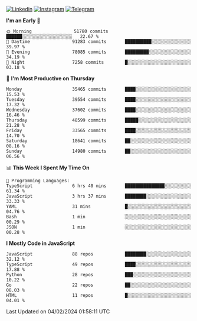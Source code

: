 [![Linkedin](https://img.shields.io/badge/-Archie-blue?style=flat-square&labelColor=gray&logo=Linkedin&logoColor=white&link=https://www.linkedin.com/in/archisdi)](https://www.linkedin.com/in/archisdi)
[![Instagram](https://img.shields.io/badge/-@archisdi-orange?style=flat-square&labelColor=gray&logo=Instagram&logoColor=white&link=https://www.instagram.com/archisdi)](https://www.instagram.com/archisdi)
[![Telegram](https://img.shields.io/badge/-aai-informational?style=flat-square&labelColor=gray&logo=telegram&logoColor=white&link=https://t.me/archisdi)](https://t.me/archisdi)

<!--START_SECTION:waka-->
**I'm an Early 🐤** 

```text
🌞 Morning                51780 commits       ██████░░░░░░░░░░░░░░░░░░░   22.67 % 
🌆 Daytime                91283 commits       ██████████░░░░░░░░░░░░░░░   39.97 % 
🌃 Evening                78085 commits       █████████░░░░░░░░░░░░░░░░   34.19 % 
🌙 Night                  7258 commits        █░░░░░░░░░░░░░░░░░░░░░░░░   03.18 % 
```
📅 **I'm Most Productive on Thursday** 

```text
Monday                   35465 commits       ████░░░░░░░░░░░░░░░░░░░░░   15.53 % 
Tuesday                  39554 commits       ████░░░░░░░░░░░░░░░░░░░░░   17.32 % 
Wednesday                37602 commits       ████░░░░░░░░░░░░░░░░░░░░░   16.46 % 
Thursday                 48599 commits       █████░░░░░░░░░░░░░░░░░░░░   21.28 % 
Friday                   33565 commits       ████░░░░░░░░░░░░░░░░░░░░░   14.70 % 
Saturday                 18641 commits       ██░░░░░░░░░░░░░░░░░░░░░░░   08.16 % 
Sunday                   14980 commits       ██░░░░░░░░░░░░░░░░░░░░░░░   06.56 % 
```


📊 **This Week I Spent My Time On** 

```text
💬 Programming Languages: 
TypeScript               6 hrs 40 mins       ███████████████░░░░░░░░░░   61.34 % 
JavaScript               3 hrs 37 mins       ████████░░░░░░░░░░░░░░░░░   33.33 % 
YAML                     31 mins             █░░░░░░░░░░░░░░░░░░░░░░░░   04.76 % 
Bash                     1 min               ░░░░░░░░░░░░░░░░░░░░░░░░░   00.29 % 
JSON                     1 min               ░░░░░░░░░░░░░░░░░░░░░░░░░   00.28 % 
```

**I Mostly Code in JavaScript** 

```text
JavaScript               88 repos            ████████░░░░░░░░░░░░░░░░░   32.12 % 
TypeScript               49 repos            ████░░░░░░░░░░░░░░░░░░░░░   17.88 % 
Python                   28 repos            ███░░░░░░░░░░░░░░░░░░░░░░   10.22 % 
Go                       22 repos            ██░░░░░░░░░░░░░░░░░░░░░░░   08.03 % 
HTML                     11 repos            █░░░░░░░░░░░░░░░░░░░░░░░░   04.01 % 
```




 Last Updated on 04/02/2024 01:58:11 UTC
<!--END_SECTION:waka-->